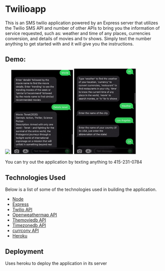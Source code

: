 # Twilioapp

This is an SMS twilio application powered by an Express server that utilizes the  Twilio SMS API and number of other APIs to bring you the information of service requested, such as: weather and time of any places, currencies conversion, and details of movies and tv shows. Simply text the number anything to get started with and it will give you the instructions.


## Demo:
<p float="right">
<img src ="./media/media3.gif" width="200"> 
<img src ="./media/media1.gif"width="200">
 <img src ="./media/media2.gif"width="200">
</p>
You can try out the application by texting anything to 415-231-0784

## Technologies Used

 Below is a list of some of the technologies used in building the application. 
- [Node](https://nodejs.org/en/) 
- [Express](https://expressjs.com)
- [Twilio API](https://www.twilio.com/docs/usage/api)
- [Openweathermap API](https://openweathermap.org/api)
- [Themoviedb API](https://www.themoviedb.org/documentation/api?language=en-US)
- [Timezonedb API](https://timezonedb.com/api)
- [currconv API](https://www.currencyconverterapi.com/docs)
- [Heroku](https://devcenter.heroku.com/)

## Deployment
Uses heroku to deploy the application in its server



